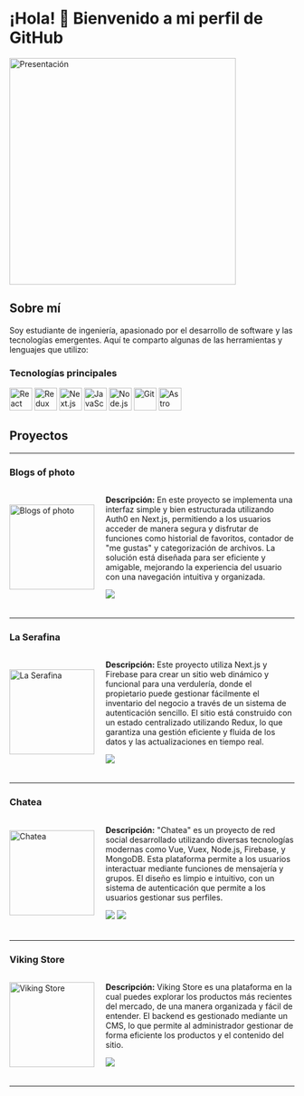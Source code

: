 # ¡Hola! 👋 Bienvenido a mi perfil de GitHub

<img src="https://github.com/lefasom/imagenes/blob/main/presentacion.jpg?raw=true" alt="Presentación" style="width:400px; object-fit: contain;">

## Sobre mí

Soy estudiante de ingeniería, apasionado por el desarrollo de software y las tecnologías emergentes. Aquí te comparto algunas de las herramientas y lenguajes que utilizo:

### Tecnologías principales
<p>
  <img src="https://cdn.jsdelivr.net/gh/devicons/devicon/icons/react/react-original.svg" alt="React" style="width:40px; object-fit: contain;"/>
  <img src="https://cdn.jsdelivr.net/gh/devicons/devicon/icons/redux/redux-original.svg" alt="Redux" style="width:40px; object-fit: contain;"/>
  <img src="https://cdn.jsdelivr.net/gh/devicons/devicon/icons/nextjs/nextjs-original.svg" alt="Next.js" style="width:40px; object-fit: contain;"/>
  <img src="https://cdn.jsdelivr.net/gh/devicons/devicon/icons/javascript/javascript-original.svg" alt="JavaScript" style="width:40px; object-fit: contain;"/>
  <img src="https://cdn.jsdelivr.net/gh/devicons/devicon/icons/nodejs/nodejs-original.svg" alt="Node.js" style="width:40px; object-fit: contain;"/>
  <img src="https://cdn.jsdelivr.net/gh/devicons/devicon/icons/git/git-original.svg" alt="Git" style="width:40px; object-fit: contain;"/>
  <img src="https://astro.build/assets/press/astro-icon-light.png" alt="Astro JS" style="width:40px; object-fit: contain;"/>
</p>

## Proyectos

---

### Blogs of photo
<div style="display: flex; align-items: center; margin-bottom: 20px;">
  <img src="https://github.com/lefasom/imagenes/blob/main/p1.png" style="width: 150px; object-fit: contain; margin-right: 20px;" alt="Blogs of photo">
  <div>
    <p><strong>Descripción:</strong> En este proyecto se implementa una interfaz simple y bien estructurada utilizando Auth0 en Next.js, permitiendo a los usuarios acceder de manera segura y disfrutar de funciones como historial de favoritos, contador de "me gustas" y categorización de archivos. La solución está diseñada para ser eficiente y amigable, mejorando la experiencia del usuario con una navegación intuitiva y organizada.</p>
    <p>
      <a href="https://github.com/lefasom/blogs-of-photo" target="_blank"><img src="https://img.shields.io/badge/FRONT-ff9?style=for-the-badge&logo=github&logoColor=black"></a>
    </p>
  </div>
</div>

---

### La Serafina
<div style="display: flex; align-items: center; margin-bottom: 20px;">
  <img src="https://github.com/lefasom/imagenes/blob/main/serafina.png" style="width: 150px; height: 150px; object-fit: cover; margin-right: 20px;" alt="La Serafina">
  <div>
    <p><strong>Descripción:</strong> Este proyecto utiliza Next.js y Firebase para crear un sitio web dinámico y funcional para una verdulería, donde el propietario puede gestionar fácilmente el inventario del negocio a través de un sistema de autenticación sencillo. El sitio está construido con un estado centralizado utilizando Redux, lo que garantiza una gestión eficiente y fluida de los datos y las actualizaciones en tiempo real.</p>
    <p>
      <a href="https://github.com/lefasom/la-serafina-2.0" target="_blank"><img src="https://img.shields.io/badge/FRONT-80ffaa?style=for-the-badge&logo=github&logoColor=black"></a>
    </p>
  </div>
</div>

---

### Chatea
<div style="display: flex; align-items: center; margin-bottom: 20px;">
  <img src="https://github.com/lefasom/imagenes/blob/main/redsocial.png" style="width: 150px; height: 150px; object-fit: cover; margin-right: 20px;" alt="Chatea">
  <div>
    <p><strong>Descripción:</strong> "Chatea" es un proyecto de red social desarrollado utilizando diversas tecnologías modernas como Vue, Vuex, Node.js, Firebase, y MongoDB. Esta plataforma permite a los usuarios interactuar mediante funciones de mensajería y grupos. El diseño es limpio e intuitivo, con un sistema de autenticación que permite a los usuarios gestionar sus perfiles.</p>
    <p>
      <a href="https://github.com/lefasom/front-chatea" target="_blank"><img src="https://img.shields.io/badge/FRONT-ff9?style=for-the-badge&logo=github&logoColor=black"></a>
      <a href="https://github.com/lefasom/back-chatea" target="_blank"><img src="https://img.shields.io/badge/-BACK-green?style=for-the-badge&color=fbfc40"></a>
    </p>
  </div>
</div>

---

### Viking Store
<div style="display: flex; align-items: center; margin-bottom: 20px;">
  <img src="https://github.com/lefasom/imagenes/blob/main/viking.png" style="width: 150px; height: 150px; object-fit: cover; margin-right: 20px;" alt="Viking Store">
  <div>
    <p><strong>Descripción:</strong> Viking Store es una plataforma en la cual puedes explorar los productos más recientes del mercado, de una manera organizada y fácil de entender. El backend es gestionado mediante un CMS, lo que permite al administrador gestionar de forma eficiente los productos y el contenido del sitio.</p>
    <p>
      <a href="https://github.com/lefasom/viking-store" target="_blank"><img src="https://img.shields.io/badge/FRONT-ff9?style=for-the-badge&logo=github&logoColor=black"></a>
    </p>
  </div>
</div>

---
